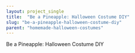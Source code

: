 ```yaml
---
layout: project_single
title:  "Be a Pineapple: Halloween Costume DIY"
slug: "be-a-pineapple-halloween-costume-diy"
parent: "homemade-halloween-costumes"
---
```

Be a Pineapple: Halloween Costume DIY